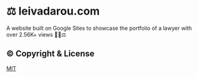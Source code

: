 # ⚖️ leivadarou.com
A website built on Google Sites to showcase the portfolio of a lawyer with over 2.56K+ views 👨‍⚖️⚖

## © Copyright & License
[MIT](https://github.com/paraskevasleivadaros/leivadarou.com/blob/main/LICENSE)
